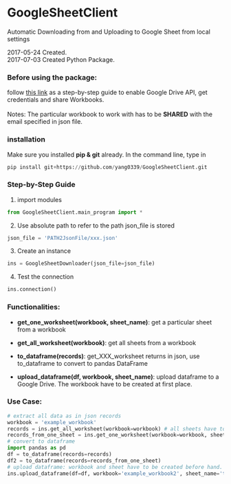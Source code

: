 # GoogleSheetClient
Automatic Downloading from and Uploading to Google Sheet from local settings

2017-05-24
Created. <br>
2017-07-03
Created Python Package.

### Before using the package:
follow [this link](https://www.twilio.com/blog/2017/02/an-easy-way-to-read-and-write-to-a-google-spreadsheet-in-python.html) as a step-by-step guide to enable Google Drive API, get credentials and share Workbooks.
<br><br>
Notes: The particular workbook to work with has to be **SHARED** with the email specified in json file.


### installation
Make sure you installed **pip & git** already. In the command line, type in
```python
pip install git+https://github.com/yang0339/GoogleSheetClient.git
```

### Step-by-Step Guide
1. import modules
```python
from GoogleSheetClient.main_program import *
```
2. Use absolute path to refer to the path json_file is stored
```python
json_file = 'PATH2JsonFile/xxx.json'
```
3. Create an instance
```python
ins = GoogleSheetDownloader(json_file=json_file)
```
4. Test the connection
```python
ins.connection()
```

### Functionalities:

- **get_one_worksheet(workbook, sheet_name)**: get a particular sheet from a workbook

- **get_all_worksheet(workbook)**: get all sheets from a workbook

- **to_dataframe(records)**: get_XXX_worksheet returns in json, use to_dataframe to convert to pandas DataFrame

- **upload_dataframe(df, workbook, sheet_name)**: upload dataframe to a Google Drive. The workbook have to be created at first place.

### Use Case:
```python
# extract all data as in json records
workbook = 'example_workbook'
records = ins.get_all_worksheet(workbook=workbook) # all sheets have to be in the same format.
records_from_one_sheet = ins.get_one_worksheet(workbook=workbook, sheet_name="test")
# convert to dataframe
import pandas as pd
df = to_dataframe(records=records)
df2 = to_dataframe(records=records_from_one_sheet)
# upload dataframe: workbook and sheet have to be created before hand.
ins.upload_dataframe(df=df, workbook='example_workbook2', sheet_name='test2')
```

